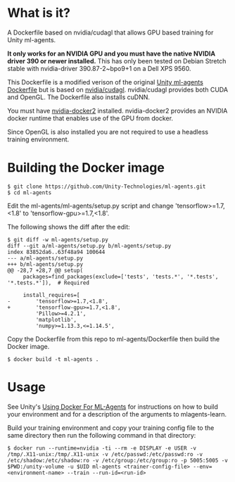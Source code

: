 # What is it?
A Dockerfile based on nvidia/cudagl that allows GPU based training for Unity ml-agents. 

__**It only works for an NVIDIA GPU and you must have the native NVIDIA driver 390 or newer installed.**__ This has only been tested on Debian Stretch stable with nvidia-driver 390.87-2~bpo9+1 on a Dell XPS 9560.

This Dockerfile is a modified verison of the original [Unity ml-agents
Dockerfile](https://github.com/Unity-Technologies/ml-agents/blob/master/docs/Using-Docker.md)
but is based on
[nvidia/cudagl](https://hub.docker.com/r/nvidia/cudagl). nvidia/cudagl
provides both CUDA and OpenGL. The Dockerfile also installs cuDNN.

You must have
[nvidia-docker2](https://github.com/nvidia/nvidia-docker/wiki/Installation-%28version-2.0%29)
installed. nvidia-docker2 provides an NVIDIA docker runtime that
enables use of the GPU from docker.

Since OpenGL is also installed you are not required to use a headless training environment.

# Building the Docker image

```
$ git clone https://github.com/Unity-Technologies/ml-agents.git
$ cd ml-agents
```

Edit the ml-agents/ml-agents/setup.py script and change 'tensorflow>=1.7,<1.8' to 'tensorflow-gpu>=1.7,<1.8'.

The following shows the diff after the edit:

```
$ git diff -w ml-agents/setup.py
diff --git a/ml-agents/setup.py b/ml-agents/setup.py
index 83852da6..63f48a94 100644
--- a/ml-agents/setup.py
+++ b/ml-agents/setup.py
@@ -28,7 +28,7 @@ setup(
     packages=find_packages(exclude=['tests', 'tests.*', '*.tests', '*.tests.*']),  # Required

     install_requires=[
-        'tensorflow>=1.7,<1.8',
+        'tensorflow-gpu>=1.7,<1.8',
         'Pillow>=4.2.1',
         'matplotlib',
         'numpy>=1.13.3,<=1.14.5',
```

Copy the Dockerfile from this repo to ml-agents/Dockerfile then build the Docker image.

```
$ docker build -t ml-agents .
```

# Usage

See Unity's [Using Docker For ML-Agents](https://github.com/Unity-Technologies/ml-agents/blob/master/docs/Using-Docker.md) for instructions on how to build your environment and for a description of the arguments to mlagents-learn.

Build your training environment and copy your training config file to the same directory then run the following command in that directory:

```
$ docker run --runtime=nvidia -ti --rm -e DISPLAY -e USER -v /tmp/.X11-unix:/tmp/.X11-unix -v /etc/passwd:/etc/passwd:ro -v /etc/shadow:/etc/shadow:ro -v /etc/group:/etc/group:ro -p 5005:5005 -v $PWD:/unity-volume -u $UID ml-agents <trainer-config-file> --env=<environment-name> --train --run-id=<run-id>
```
